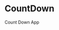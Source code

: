 # CountDown
 Count Down App
          
                            
                                                                                                                                                        
                                                                                                          
                                                                                                           
                                                                                                    
                                                                                              
                                                                
                                          
                                      
           
           
          
